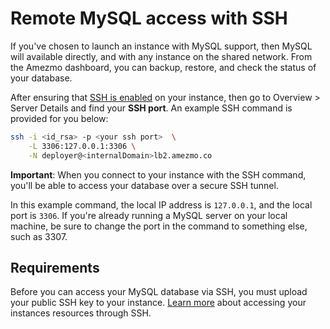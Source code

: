 # Remote MySQL access with SSH

If you've chosen to launch an instance with MySQL support,
then MySQL will available directly, and with any instance on the shared network. From the
Amezmo dashboard, you can backup, restore, and check the status of your database.

After ensuring that
[SSH is enabled](/docs/instances/ssh#enable-ssh) on your instance,
then go to Overview > Server Details and find your **SSH port**. An example SSH command is provided for you below:


```bash
ssh -i <id_rsa> -p <your ssh port>  \
    -L 3306:127.0.0.1:3306 \
    -N deployer@<internalDomain>lb2.amezmo.co
```

**Important**: When you connect to your instance with the SSH command, you'll be able to access
your database over a secure SSH tunnel.


In this example command, the local IP address is `127.0.0.1`, and the local port
is `3306`.
If you're already running a MySQL server on your local machine, be sure to change the port in the command to something else, such as 3307.

## Requirements

Before you can access your MySQL database via SSH, you must upload your public SSH key to your instance.
[Learn more](/docs/instances/ssh) about accessing your instances resources through SSH.


